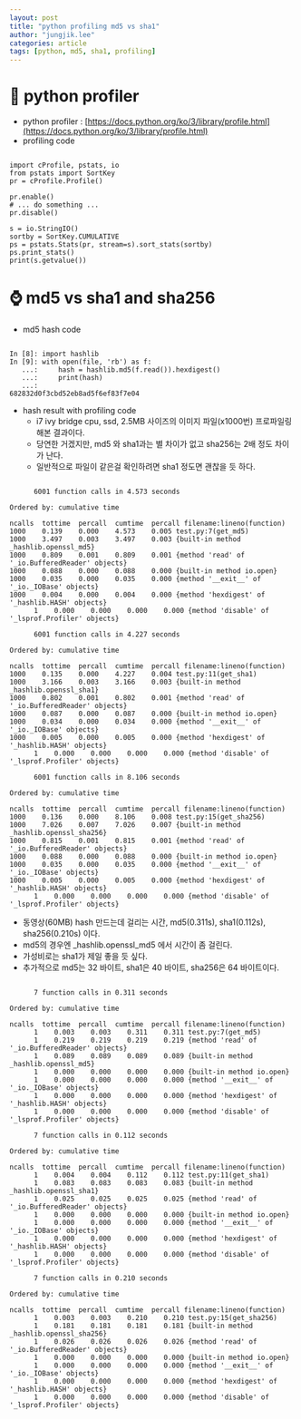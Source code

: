```yaml
---
layout: post
title: "python profiling md5 vs sha1"
author: "jungjik.lee"
categories: article
tags: [python, md5, sha1, profiling]
---
```


# :snake: python profiler
- python profiler : [https://docs.python.org/ko/3/library/profile.html](https://docs.python.org/ko/3/library/profile.html)
- profiling code
<pre><code>
import cProfile, pstats, io
from pstats import SortKey
pr = cProfile.Profile()

pr.enable()
# ... do something ...
pr.disable()

s = io.StringIO()
sortby = SortKey.CUMULATIVE
ps = pstats.Stats(pr, stream=s).sort_stats(sortby)
ps.print_stats()
print(s.getvalue())
</code></pre>

# :watch: md5 vs sha1 and sha256
- md5 hash code
<pre><code>
In [8]: import hashlib
In [9]: with open(file, 'rb') as f:
   ...:     hash = hashlib.md5(f.read()).hexdigest()
   ...:     print(hash)
   ...: 
682832d0f3cbd52eb8ad5f6ef83f7e04
</code></pre>

- hash result with profiling code
  - i7 ivy bridge cpu, ssd, 2.5MB 사이즈의 이미지 파일(x1000번) 프로파일링 해본 결과이다.
  - 당연한 거겠지만, md5 와 sha1과는 별 차이가 없고 sha256는 2배 정도 차이가 난다.
  - 일반적으로 파일이 같은걸 확인하려면 sha1 정도면 괜찮을 듯 하다.
<pre><code>
      6001 function calls in 4.573 seconds

Ordered by: cumulative time

ncalls  tottime  percall  cumtime  percall filename:lineno(function)
1000    0.139    0.000    4.573    0.005 test.py:7(get_md5)
1000    3.497    0.003    3.497    0.003 {built-in method _hashlib.openssl_md5}
1000    0.809    0.001    0.809    0.001 {method 'read' of '_io.BufferedReader' objects}
1000    0.088    0.000    0.088    0.000 {built-in method io.open}
1000    0.035    0.000    0.035    0.000 {method '__exit__' of '_io._IOBase' objects}
1000    0.004    0.000    0.004    0.000 {method 'hexdigest' of '_hashlib.HASH' objects}
      1    0.000    0.000    0.000    0.000 {method 'disable' of '_lsprof.Profiler' objects}

      6001 function calls in 4.227 seconds

Ordered by: cumulative time

ncalls  tottime  percall  cumtime  percall filename:lineno(function)
1000    0.135    0.000    4.227    0.004 test.py:11(get_sha1)
1000    3.166    0.003    3.166    0.003 {built-in method _hashlib.openssl_sha1}
1000    0.802    0.001    0.802    0.001 {method 'read' of '_io.BufferedReader' objects}
1000    0.087    0.000    0.087    0.000 {built-in method io.open}
1000    0.034    0.000    0.034    0.000 {method '__exit__' of '_io._IOBase' objects}
1000    0.005    0.000    0.005    0.000 {method 'hexdigest' of '_hashlib.HASH' objects}
      1    0.000    0.000    0.000    0.000 {method 'disable' of '_lsprof.Profiler' objects}

      6001 function calls in 8.106 seconds

Ordered by: cumulative time

ncalls  tottime  percall  cumtime  percall filename:lineno(function)
1000    0.136    0.000    8.106    0.008 test.py:15(get_sha256)
1000    7.026    0.007    7.026    0.007 {built-in method _hashlib.openssl_sha256}
1000    0.815    0.001    0.815    0.001 {method 'read' of '_io.BufferedReader' objects}
1000    0.088    0.000    0.088    0.000 {built-in method io.open}
1000    0.035    0.000    0.035    0.000 {method '__exit__' of '_io._IOBase' objects}
1000    0.005    0.000    0.005    0.000 {method 'hexdigest' of '_hashlib.HASH' objects}
      1    0.000    0.000    0.000    0.000 {method 'disable' of '_lsprof.Profiler' objects}
</code></pre>

- 동영상(60MB) hash 만드는데 걸리는 시간, md5(0.311s), sha1(0.112s), sha256(0.210s) 이다.
- md5의 경우엔 _hashlib.openssl_md5 에서 시간이 좀 걸린다.
- 가성비로는 sha1가 제일 좋을 듯 싶다.
- 추가적으로 md5는 32 바이트, sha1은 40 바이트, sha256은 64 바이트이다.
<pre><code>
      7 function calls in 0.311 seconds

Ordered by: cumulative time

ncalls  tottime  percall  cumtime  percall filename:lineno(function)
      1    0.003    0.003    0.311    0.311 test.py:7(get_md5)
      1    0.219    0.219    0.219    0.219 {method 'read' of '_io.BufferedReader' objects}
      1    0.089    0.089    0.089    0.089 {built-in method _hashlib.openssl_md5}
      1    0.000    0.000    0.000    0.000 {built-in method io.open}
      1    0.000    0.000    0.000    0.000 {method '__exit__' of '_io._IOBase' objects}
      1    0.000    0.000    0.000    0.000 {method 'hexdigest' of '_hashlib.HASH' objects}
      1    0.000    0.000    0.000    0.000 {method 'disable' of '_lsprof.Profiler' objects}

      7 function calls in 0.112 seconds

Ordered by: cumulative time

ncalls  tottime  percall  cumtime  percall filename:lineno(function)
      1    0.004    0.004    0.112    0.112 test.py:11(get_sha1)
      1    0.083    0.083    0.083    0.083 {built-in method _hashlib.openssl_sha1}
      1    0.025    0.025    0.025    0.025 {method 'read' of '_io.BufferedReader' objects}
      1    0.000    0.000    0.000    0.000 {built-in method io.open}
      1    0.000    0.000    0.000    0.000 {method '__exit__' of '_io._IOBase' objects}
      1    0.000    0.000    0.000    0.000 {method 'hexdigest' of '_hashlib.HASH' objects}
      1    0.000    0.000    0.000    0.000 {method 'disable' of '_lsprof.Profiler' objects}

      7 function calls in 0.210 seconds

Ordered by: cumulative time

ncalls  tottime  percall  cumtime  percall filename:lineno(function)
      1    0.003    0.003    0.210    0.210 test.py:15(get_sha256)
      1    0.181    0.181    0.181    0.181 {built-in method _hashlib.openssl_sha256}
      1    0.026    0.026    0.026    0.026 {method 'read' of '_io.BufferedReader' objects}
      1    0.000    0.000    0.000    0.000 {built-in method io.open}
      1    0.000    0.000    0.000    0.000 {method '__exit__' of '_io._IOBase' objects}
      1    0.000    0.000    0.000    0.000 {method 'hexdigest' of '_hashlib.HASH' objects}
      1    0.000    0.000    0.000    0.000 {method 'disable' of '_lsprof.Profiler' objects}
</code></pre>
